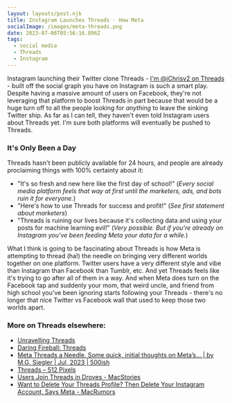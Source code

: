```yaml
---
layout: layouts/post.njk
title: Instagram Launches Threads - How Meta
socialImage: /images/meta-threads.png
date: 2023-07-06T05:56:16.896Z
tags:
  - social media
  - Threads
  - Instagram
---
```


Instagram launching their Twitter clone Threads - [I'm @iChrisv2 on Threads](https://www.threads.net/@ichrisv2) - built off the social graph you have on Instagram is such a smart play. Despite having a massive amount of users on Facebook, they're not leveraging that platform to boost Threads in part because that would be a huge turn off to all the people looking for *anything* to leave the sinking Twitter ship. As far as I can tell, they haven't even told Instagram users about Threads yet. I'm sure both platforms will eventually be pushed to Threads.

### It's Only Been a Day

Threads hasn't been publicly available for 24 hours, and people are already proclaiming things with 100% certainty about it:

* "It's so fresh and new here like the first day of school!" (*Every social media platform feels that way at first until the marketers, ads, and bots ruin it for everyone.*)
* "Here's how to use Threads for success and profit!" (*See first statement about marketers*)
* "Threads is ruining our lives because it's collecting data and using your posts for machine learning evil!" (*Very possible. But if you're already on Instagram you've been feeding Meta your data for a while.*)

What I think is going to be fascinating about Threads is how Meta is attempting to thread (ha!) the needle on bringing very different worlds together on one platform. Twitter users have a very different style and vibe than Instagram than Facebook than Tumblr, etc. And yet Threads feels like it's trying to go after all of them in a way. And when Meta does turn on the Facebook tap and suddenly your mom, that weird uncle, and friend from high school you've been ignoring starts following your Threads - there's no longer that nice Twitter vs Facebook wall that used to keep those two worlds apart.

### More on Threads elsewhere:

- [Unravelling Threads](https://jacobtender.net/blog/threads/)
- [Daring Fireball: Threads](https://daringfireball.net/2023/07/threads)
- [Meta Threads a Needle. Some quick, initial thoughts on Meta’s… | by M.G. Siegler | Jul, 2023 | 500ish](https://500ish.com/meta-threads-a-needle-ea3729f377be)
- [Threads – 512 Pixels](https://512pixels.net/2023/07/threads/)
- [Users Join Threads in Droves - MacStories](https://www.macstories.net/news/users-join-threads-in-droves/)
- [Want to Delete Your Threads Profile? Then Delete Your Instagram Account, Says Meta - MacRumors](https://www.macrumors.com/2023/07/06/deleting-threads-profile-also-deletes-instagram/)
